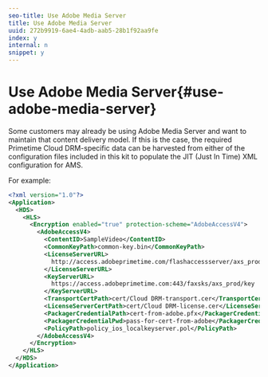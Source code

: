 ```yaml
---
seo-title: Use Adobe Media Server
title: Use Adobe Media Server
uuid: 272b9919-6ae4-4adb-aab5-28b1f92aa9fe
index: y
internal: n
snippet: y
---
```


# Use Adobe Media Server{#use-adobe-media-server}

Some customers may already be using Adobe Media Server and want to maintain that content delivery model. If this is the case, the required Primetime Cloud DRM-specific data can be harvested from either of the configuration files included in this kit to populate the JIT (Just In Time) XML configuration for AMS.

For example:

```xml
<?xml version="1.0"?>
<Application>
  <HDS>
    <HLS>
      <Encryption enabled="true" protection-scheme="AdobeAccessV4">
        <AdobeAccessV4>
          <ContentID>SampleVideo</ContentID>
          <CommonKeyPath>common-key.bin</CommonKeyPath>
          <LicenseServerURL>
            http://access.adobeprimetime.com/flashaccessserver/axs_prod
          </LicenseServerURL>
          <KeyServerURL>
            https://access.adobeprimetime.com:443/faxsks/axs_prod/key
          </KeyServerURL>
          <TransportCertPath>cert/Cloud DRM-transport.cer</TransportCertPath>
          <LicenseServerCertPath>cert/Cloud DRM-license.cer</LicenseServerCertPath>
          <PackagerCredentialPath>cert-from-adobe.pfx</PackagerCredentialPath>
          <PackagerCredentialPwd>pass-for-cert-from-adobe</PackagerCredentialPwd>
          <PolicyPath>policy_ios_localkeyserver.pol</PolicyPath>
        </AdobeAccessV4>
      </Encryption>
    </HLS>
  </HDS>
</Application>
```

